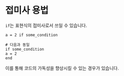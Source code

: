  # 접미사 용법

`if`는 표현식의 접미사로서 쓰일 수 있습니다.

```crystal
a = 2 if some_condition

# 다음과 동일
if some_condition
a = 2
end
```

이를 통해 코드의 가독성을 향상시킬 수 있는 경우가 있습니다.
